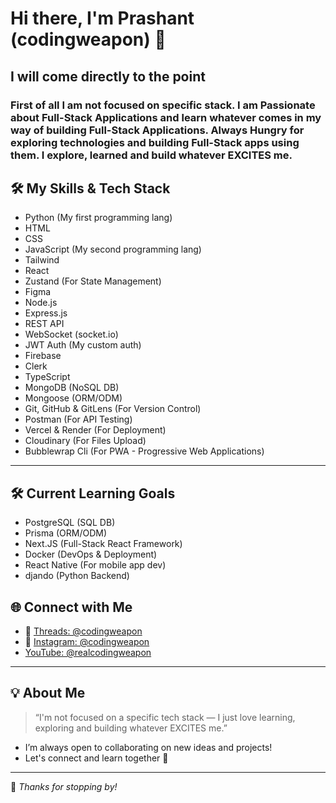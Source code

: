 # Hi there, I'm Prashant (codingweapon) 👋

## I will come directly to the point
### First of all I am not focused on specific stack. I am Passionate about Full-Stack Applications and learn whatever comes in my way of building Full-Stack Applications. Always Hungry for exploring technologies and building Full-Stack apps using them. I explore, learned and build whatever EXCITES me.

## 🛠️ My Skills & Tech Stack

- Python (My first programming lang)
- HTML
- CSS
- JavaScript (My second programming lang)
- Tailwind
- React
- Zustand (For State Management)
- Figma 
- Node.js 
- Express.js
- REST API
- WebSocket (socket.io)
- JWT Auth (My custom auth)
- Firebase
- Clerk
- TypeScript
- MongoDB (NoSQL DB)
- Mongoose (ORM/ODM)
- Git, GitHub & GitLens (For Version Control)
- Postman (For API Testing)
- Vercel & Render (For Deployment)
- Cloudinary (For Files Upload)
- Bubblewrap Cli (For PWA - Progressive Web Applications)

---

## 🛠️ Current Learning Goals

- PostgreSQL (SQL DB)
- Prisma (ORM/ODM)
- Next.JS (Full-Stack React Framework) 
- Docker (DevOps & Deployment)
- React Native (For mobile app dev)
- djando (Python Backend)


## 🌐 Connect with Me

- 🧵 [Threads: @codingweapon](https://www.threads.net/codingweapon)
- 📸 [Instagram: @codingweapon](https://www.instagram.com/codingweapon)
-    [YouTube: @realcodingweapon](https://www.youtube.com/@realcodingweapon)

---

## 💡 About Me

> “I'm not focused on a specific tech stack — I just love learning, exploring and building whatever EXCITES me.”

- I’m always open to collaborating on new ideas and projects!
- Let's connect and learn together 🚀

---

🌟 _Thanks for stopping by!_
